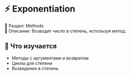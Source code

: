 # ⚡ Exponentiation

📁 Раздел: Methods  
📘 Описание: Возводит число в степень, используя метод.

## 🧠 Что изучается
- Методы с аргументами и возвратом  
- Циклы для степени  
- Возведение в степень
